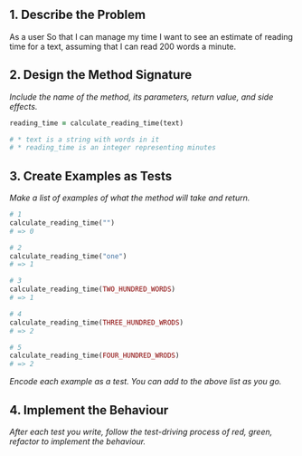 ## 1. Describe the Problem

As a user
So that I can manage my time
I want to see an estimate of reading time for a text, assuming that I can read 200 words a minute.

## 2. Design the Method Signature

_Include the name of the method, its parameters, return value, and side effects._

``` ruby
reading_time = calculate_reading_time(text)

# * text is a string with words in it
# * reading_time is an integer representing minutes
```

## 3. Create Examples as Tests

_Make a list of examples of what the method will take and return._

``` ruby
# 1
calculate_reading_time("")
# => 0

# 2
calculate_reading_time("one")
# => 1

# 3
calculate_reading_time(TWO_HUNDRED_WORDS)
# => 1

# 4
calculate_reading_time(THREE_HUNDRED_WRODS)
# => 2

# 5
calculate_reading_time(FOUR_HUNDRED_WRODS)
# => 2

```
_Encode each example as a test. You can add to the above list as you go._ 

## 4. Implement the Behaviour 

_After each test you write, follow the test-driving process of red, green, refactor to implement the behaviour._